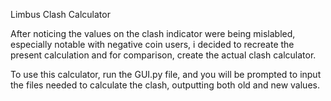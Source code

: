 Limbus Clash Calculator

After noticing the values on the clash indicator were being mislabled, especially notable with negative coin users, i decided to recreate the present calculation and for comparison, create the actual clash calculator.

To use this calculator, run the GUI.py file, and you will be prompted to input the files needed to calculate the clash, outputting both old and new values.
